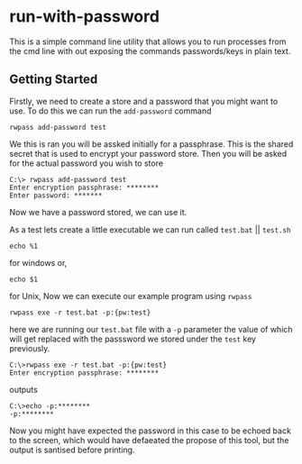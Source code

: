 # run-with-password

This is a simple command line utility that allows you to run processes from the cmd line with out exposing the commands passwords/keys in plain text. 

## Getting Started

Firstly, we need to create a store and a password that you might want to use. To do this we can run the `add-password` command

    rwpass add-password test

We this is ran you will be assked initially for a passphrase. This is the shared secret that is used to encrypt your password store.
Then you will be asked for the actual password you wish to store


    C:\> rwpass add-password test
    Enter encryption passphrase: ********
    Enter password: *******

Now we have a password stored, we can use it. 

As a test lets create a little executable we can run called `test.bat` || `test.sh`

    echo %1

for windows or, 

    echo $1

for Unix, Now we can execute our example program using `rwpass`

    rwpass exe -r test.bat -p:{pw:test}

here we are running our `test.bat` file with a `-p` parameter the value of which will get replaced with the passsword we stored under the `test` key previously. 

    C:\>rwpass exe -r test.bat -p:{pw:test}
    Enter encryption passphrase: ********

outputs

    C:\>echo -p:********
    -p:********

Now you might have expected the password in this case to be echoed back to the screen, which would have defaeated the propose of this tool, but the output is santised before printing. 

